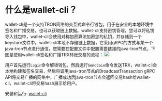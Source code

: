 
# 什么是wallet-cli？
wallet-cli是一个支持TRON网络的交互式命令行钱包，用于在安全的本地环境中签名和广播交易，也可以获取链上数据。wallet-cli支持密钥管理，您可以将私钥导入钱包中，wallet-cli会使用对称加密算法加密您的私钥，并存储到一个keystore文件中。wallet-cli本地不存储链上数据，它采用gRPC的方式与某一个java-tron节点进行通信，您需要在配置文件中配置需要链接的java-tron节点，下图是使用wallet-cli签名和广播TRX转账交易的流程：
![](https://i.imgur.com/NRKmZmE.png)

用户首先运行`Login`命令解锁钱包，然后运行`SendCoin`命令发送TRX，wallet-cli会本地构建和签名交易，然后将调用java-tron节点的BroadcastTransaction gRPC API将交易广播的网络中，广播成功后java-tron节点会返回交易hash给wallet-cli，wallet-cli将交易hash展示给用户。

安装和运行: [wallet-cli](https://github.com/tronprotocol/wallet-cli)


